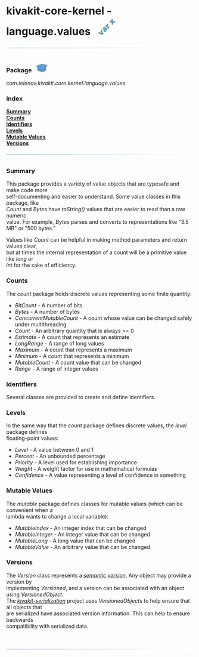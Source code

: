 # kivakit-core-kernel - language.values &nbsp; ![](../../../documentation/images/value-48.png)

![](../documentation/images/horizontal-line.png)

### Package &nbsp; ![](../../../documentation/images/box-32.png)

*com.telenav.kivakit.core.kernel.language.values*

### Index

[**Summary**](#summary)  
[**Counts**](#counts)  
[**Identifiers**](#identifiers)  
[**Levels**](#levels)  
[**Mutable Values**](#mutable-values)  
[**Versions**](#versions)

![](../documentation/images/horizontal-line.png)

### Summary <a name="summary"></a>

This package provides a variety of value objects that are typesafe and make code more    
self-documenting and easier to understand. Some value classes in this package, like  
*Count* and *Bytes* have *toString()* values that are easier to read than a raw numeric  
value. For example, *Bytes* parses and converts to representations like "3.5 MB" or "500 bytes."

Values like *Count* can be helpful in making method parameters and return values clear,  
but at times the internal representation of a count will be a primitive value like *long* or  
*int* for the sake of efficiency.

### Counts <a name="counts"></a>

The *count* package holds discrete values representing some finite quantity:

* *BitCount* - A number of bits
* *Bytes* - A number of bytes
* *ConcurrentMutableCount* - A count whose value can be changed safely under multithreading
* *Count* - An arbitrary quantity that is always >= 0
* *Estimate* - A count that represents an estimate
* *LongRange* - A range of long values
* *Maximum* - A count that represents a maximum
* *Minimum* - A count that represents a minimum
* *MutableCount* - A count value that can be changed
* *Range* - A range of integer values

### Identifiers <a name="identifiers"></a>

Several classes are provided to create and define identifiers.

### Levels <a name="levels"></a>

In the same way that the *count* package defines discrete values, the *level* package defines  
floating-point values:

* *Level* - A value between 0 and 1
* *Percent* - An unbounded percentage
* *Priority* - A level used for establishing importance
* *Weight* - A weight factor for use in mathematical formulas
* *Confidence* - A value representing a level of confidence in something

### Mutable Values <a name="mutable-values"></a>

The *mutable* package defines classes for mutable values (which can be convenient when a  
lambda wants to change a local variable):

* *MutableIndex* - An integer index that can be changed
* *MutableInteger* - An integer value that can be changed
* *MutableLong* - A long value that can be changed
* *MutableValue* - An arbitrary value that can be changed

### Versions <a name="versions"></a>

The *Version* class represents a [*semantic version*](https://semver.org). Any object may provide a version by   
implementing *Versioned*, and a version can be associated with an object using *VersionedObject*.  
The [*kivakit-serialization*](../../../kivakit-serialization/README.md) project uses *VersionedObject*s to help ensure that all objects that  
are serialized have associated version information. This can help to ensure backwards  
compatibility with serialized data.

<br/>

![](../documentation/images/horizontal-line.png)

